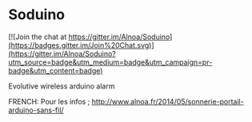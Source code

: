 Soduino
=======

[![Join the chat at https://gitter.im/Alnoa/Soduino](https://badges.gitter.im/Join%20Chat.svg)](https://gitter.im/Alnoa/Soduino?utm_source=badge&utm_medium=badge&utm_campaign=pr-badge&utm_content=badge)

Evolutive wireless arduino alarm

FRENCH:
Pour les infos ; http://www.alnoa.fr/2014/05/sonnerie-portail-arduino-sans-fil/
